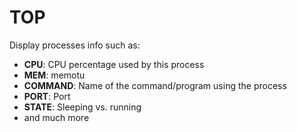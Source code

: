# TOP
Display processes info such as:
* **CPU**: CPU percentage used by this process
* **MEM**: memotu
* **COMMAND**: Name of the command/program using the process
* **PORT**: Port
* **STATE**: Sleeping vs. running
* and much more
